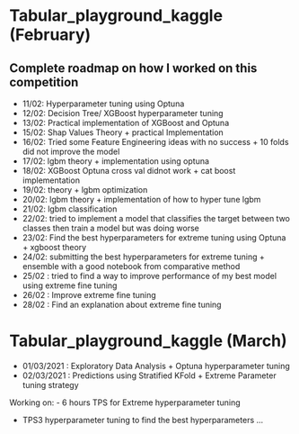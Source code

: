 # Tabular_playground_kaggle (February)

## Complete roadmap on how I worked on this competition

* 11/02: Hyperparameter tuning using Optuna
* 12/02: Decision Tree/ XGBoost hyperparameter tuning
* 13/02: Practical implementation of XGBoost and Optuna
* 15/02: Shap Values Theory + practical Implementation
* 16/02: Tried some Feature Engineering ideas with no success + 10 folds did not improve the model
* 17/02: lgbm theory + implementation using optuna
* 18/02: XGBoost Optuna cross val didnot work + cat boost implementation
* 19/02: theory + lgbm optimization
* 20/02: lgbm theory + implementation of how to hyper tune lgbm
* 21/02: lgbm classification
* 22/02: tried to implement a model that classifies the target between two classes then train a model but was doing worse
* 23/02: Find the best hyperparameters for extreme tuning using Optuna + xgboost theory
* 24/02: submitting the best hyperparameters for extreme tuning + ensemble with a good notebook from comparative method
* 25/02 : tried to find a way to improve performance of my best model using extreme fine tuning
* 26/02 : Improve extreme fine tuning
* 28/02 : Find an explanation about extreme fine tuning


# Tabular_playground_kaggle (March)

* 01/03/2021 : Exploratory Data Analysis + Optuna hyperparameter tuning
* 02/03/2021 : Predictions using Stratified KFold + Extreme Parameter tuning strategy

Working on: - 6 hours TPS for Extreme hyperparameter tuning
- TPS3 hyperparameter tuning to find the best hyperparameters ...
